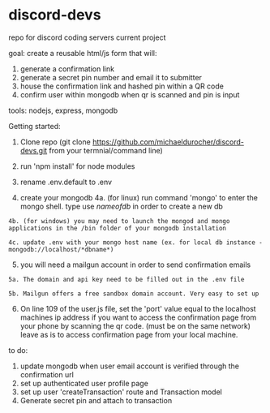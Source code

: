 # discord-devs
repo for discord coding servers current project

goal: create a reusable html/js form that will:
  1. generate a confirmation link
  2. generate a secret pin number and email it to submitter
  3. house the confirmation link and hashed pin within a QR code
  4. confirm user within mongodb when qr is scanned and pin is input
  
 tools:
 nodejs, express, mongodb
 
Getting started:
  1. Clone repo (git clone https://github.com/michaeldurocher/discord-devs.git from your termnial/command line)

  2. run 'npm install' for node modules

  3. rename .env.default to .env

  4. create your mongodb
    4a. (for linux) run command 'mongo' to enter the mongo shell. type use *nameofdb* in order to create a new db

    4b. (for windows) you may need to launch the mongod and mongo applications in the /bin folder of your mongodb installation

    4c. update .env with your mongo host name (ex. for local db instance - mongodb://localhost/*dbname*)

  5. you will need a mailgun account in order to send confirmation emails

    5a. The domain and api key need to be filled out in the .env file

    5b. Mailgun offers a free sandbox domain account. Very easy to set up

  6. On line 109 of the user.js file, set the 'port' value equal to the localhost machines ip address if you want to access the confirmation page from your phone by scanning the qr code. (must be on the same network) leave as is to access confirmation page from your local machine.

to do:
  1. update mongodb when user email account is verified through the confirmation url
  2. set up authenticated user profile page
  3. set up user 'createTransaction' route and Transaction model
  4. Generate secret pin and attach to transaction
